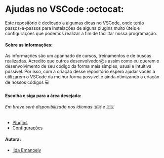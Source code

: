 # Ajudas no VSCode :octocat:

Este repositório é dedicado a algumas dicas no VSCode, onde terão passos-a-passos para instalações de alguns plugins muito úteis e configurações que podemos realizar a fim de facilitar nossa programação.

#### Sobre as informações:

As informações são um apanhado de cursos, treinamentos e de buscas realizadas.
Acredito que outros desenvolvedor@s assim como eu querem o desenvolvimento de seu código da forma mais simples, usual e intuitiva possível. Por isso, com a criação desse repositório espero ajudar vocês a utilizarem o VSCode da melhor forma possível e ainda otimizando a criação de nossos códigos :computer:

#### Escolha e siga para a área desejada:
###### Em breve será disponibilizado nos idiomas :brazil: e :es:

+ [Plugins](https://github.com/ildasilva/help-on-vscode/tree/master/Plugins)
+ [Configurações](https://github.com/ildasilva/help-on-vscode/tree/master/Configuracoes)

#### Autora:

+ [Ilda Emanoely](https://www.linkedin.com/in/ilda-silva-neta/)

